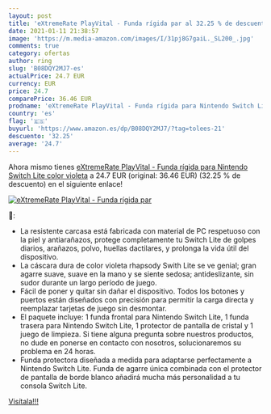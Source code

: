 ```yaml
---
layout: post
title: 'eXtremeRate PlayVital - Funda rígida par al 32.25 % de descuento'
date: 2021-01-11 21:38:57
image: 'https://m.media-amazon.com/images/I/31pj8G7gaiL._SL200_.jpg'
comments: true
category: ofertas
author: ring
slug: 'B08DQY2MJ7-es'
actualPrice: 24.7 EUR
currency: EUR
price: 24.7
comparePrice: 36.46 EUR
prodname: 'eXtremeRate PlayVital - Funda rígida para Nintendo Switch Lite  color violeta'
country: 'es'
flag: '🇪🇸'
buyurl: 'https://www.amazon.es/dp/B08DQY2MJ7/?tag=tolees-21'
descuento: '32.25'
average: '24.7'
---
```


Ahora mismo tienes [eXtremeRate PlayVital - Funda rígida para Nintendo Switch Lite  color violeta](https://www.amazon.es/dp/B08DQY2MJ7/?tag=tolees-21) a 24.7 EUR (original: 36.46 EUR) (32.25 %  de descuento) en el siguiente enlace!

[![eXtremeRate PlayVital - Funda rígida par](https://m.media-amazon.com/images/I/31pj8G7gaiL._SL200_.jpg)](https://www.amazon.es/dp/B08DQY2MJ7/?tag=tolees-21)

🔎:

- La resistente carcasa está fabricada con material de PC respetuoso con la piel y antiarañazos, protege completamente tu Switch Lite de golpes diarios, arañazos, polvo, huellas dactilares, y prolonga la vida útil del dispositivo.
- La cáscara dura de color violeta rhapsody Swith Lite se ve genial; gran agarre suave, suave en la mano y se siente sedosa; antideslizante, sin sudor durante un largo período de juego.
- Fácil de poner y quitar sin dañar el dispositivo. Todos los botones y puertos están diseñados con precisión para permitir la carga directa y reemplazar tarjetas de juego sin desmontar.
- El paquete incluye: 1 funda frontal para Nintendo Switch Lite, 1 funda trasera para Nintendo Switch Lite, 1 protector de pantalla de cristal y 1 juego de limpieza. Si tiene alguna pregunta sobre nuestros productos, no dude en ponerse en contacto con nosotros, solucionaremos su problema en 24 horas.
- Funda protectora diseñada a medida para adaptarse perfectamente a Nintendo Switch Lite. Funda de agarre única combinada con el protector de pantalla de borde blanco añadirá mucha más personalidad a tu consola Switch Lite.

[Visítala!!!](https://www.amazon.es/dp/B08DQY2MJ7/?tag=tolees-21)
